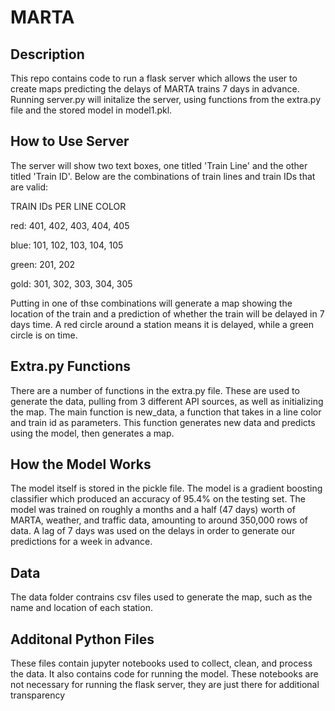 # MARTA

## Description
This repo contains code to run a flask server which allows the user to create maps predicting the delays of MARTA trains 7 days in advance. Running server.py will initalize the server, using functions from the extra.py file and the stored model in model1.pkl. 

## How to Use Server
The server will show two text boxes, one titled 'Train Line' and the other titled 'Train ID'. Below are the combinations of train lines and train IDs that are valid: 

TRAIN IDs PER LINE COLOR

red: 401, 402, 403, 404, 405

blue: 101, 102, 103, 104, 105

green: 201, 202

gold: 301, 302, 303, 304, 305

Putting in one of thse combinations will generate a map showing the location of the train and a prediction of whether the train will be delayed in 7 days time. A red circle around a station means it is delayed, while a green circle is on time. 

## Extra.py Functions
There are a number of functions in the extra.py file. These are used to generate the data, pulling from 3 different API sources, as well as initializing the map. The main function is new_data, a function that takes in a line color and train id as parameters. This function generates new data and predicts using the model, then generates a map. 

## How the Model Works
The model itself is stored in the pickle file. The model is a gradient boosting classifier which produced an accuracy of 95.4% on the testing set. The model was trained on roughly a months and a half (47 days) worth of MARTA, weather, and traffic data, amounting to around 350,000 rows of data. A lag of 7 days was used on the delays in order to generate our predictions for a week in advance. 

## Data
The data folder contrains csv files used to generate the map, such as the name and location of each station. 

## Additonal Python Files
These files contain jupyter notebooks used to collect, clean, and process the data. It also contains code for running the model. These notebooks are not necessary for running the flask server, they are just there for additional transparency
